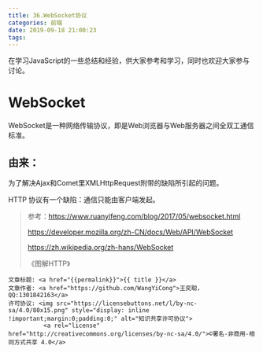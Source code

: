 ```yaml
---
title: 36.WebSocket协议
categories: 前端
date: 2019-09-18 21:00:23
tags:
---
```

在学习JavaScript的一些总结和经验，供大家参考和学习，同时也欢迎大家参与讨论。

<!--more-->

# WebSocket

WebSocket是一种网络传输协议，即是Web浏览器与Web服务器之间全双工通信标准。

## 由来：

为了解决Ajax和Comet里XMLHttpRequest附带的缺陷所引起的问题。

HTTP 协议有一个缺陷：通信只能由客户端发起。



> 参考：<https://www.ruanyifeng.com/blog/2017/05/websocket.html>
>
> <https://developer.mozilla.org/zh-CN/docs/Web/API/WebSocket>
>
> <https://zh.wikipedia.org/zh-hans/WebSocket>
>
> 《图解HTTP》


><span style="font-size:12px">
	文章标题: <a href="{{permalink}}">{{ title }}</a>
	文章作者: <a href="https://github.com/WangYiCong">王奕聪，QQ:1301842163</a>  
	许可协议: <img src="https://licensebuttons.net/l/by-nc-sa/4.0/80x15.png" style="display: inline !important;margin:0;padding:0;" alt="知识共享许可协议">
			  <a rel="license" href="http://creativecommons.org/licenses/by-nc-sa/4.0/">©署名-非商用-相同方式共享 4.0</a>
</span>